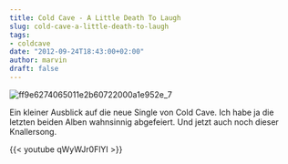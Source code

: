 ```yaml
---
title: Cold Cave - A Little Death To Laugh
slug: cold-cave-a-little-death-to-laugh
tags:
- coldcave
date: "2012-09-24T18:43:00+02:00"
author: marvin
draft: false
---
```

![ff9e6274065011e2b60722000a1e952e_7](/images/ff9e6274065011e2b60722000a1e952e_7.jpg)

Ein kleiner Ausblick auf die neue Single von Cold Cave. Ich habe ja die
letzten beiden Alben wahnsinnig abgefeiert. Und jetzt auch noch dieser
Knallersong.

{{< youtube qWyWJr0FlYI >}}